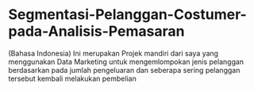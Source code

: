 # Segmentasi-Pelanggan-Costumer-pada-Analisis-Pemasaran
(Bahasa Indonesia) Ini merupakan Projek mandiri dari saya yang menggunakan Data Marketing untuk mengemlompokan jenis pelanggan berdasarkan pada jumlah pengeluaran dan seberapa sering pelanggan tersebut kembali melakukan pembelian

